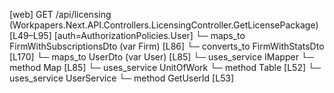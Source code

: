 [web] GET /api/licensing  (Workpapers.Next.API.Controllers.LicensingController.GetLicensePackage)  [L49–L95] [auth=AuthorizationPolicies.User]
  └─ maps_to FirmWithSubscriptionsDto (var Firm) [L86]
    └─ converts_to FirmWithStatsDto [L170]
  └─ maps_to UserDto (var User) [L85]
  └─ uses_service IMapper
    └─ method Map [L85]
  └─ uses_service UnitOfWork
    └─ method Table [L52]
  └─ uses_service UserService
    └─ method GetUserId [L53]

